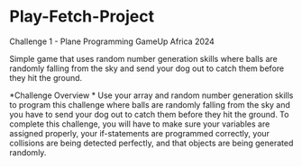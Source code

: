 # Play-Fetch-Project
 Challenge 1 - Plane Programming GameUp Africa 2024

  Simple game that uses random number generation skills where balls are randomly falling from the sky and send your dog out to catch them before they hit the ground.

  *Challenge Overview *
 Use your array and random number generation skills to program this challenge where balls are randomly falling from the sky and you have to send your dog out to catch them before they hit the ground. To complete this challenge, you will have to make sure your variables are assigned properly, your if-statements are programmed correctly, your collisions are being detected perfectly, and that objects are being generated randomly.
